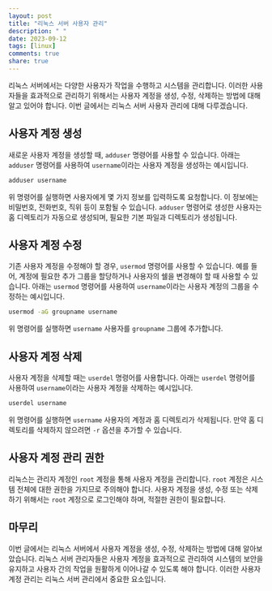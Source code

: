 ```yaml
---
layout: post
title: "리눅스 서버 사용자 관리"
description: " "
date: 2023-09-12
tags: [linux]
comments: true
share: true
---
```


리눅스 서버에서는 다양한 사용자가 작업을 수행하고 시스템을 관리합니다. 이러한 사용자들을 효과적으로 관리하기 위해서는 사용자 계정을 생성, 수정, 삭제하는 방법에 대해 알고 있어야 합니다. 이번 글에서는 리눅스 서버 사용자 관리에 대해 다루겠습니다.

## 사용자 계정 생성

새로운 사용자 계정을 생성할 때, `adduser` 명령어를 사용할 수 있습니다. 아래는 `adduser` 명령어를 사용하여 `username`이라는 사용자 계정을 생성하는 예시입니다.

```bash
adduser username
```

위 명령어를 실행하면 사용자에게 몇 가지 정보를 입력하도록 요청합니다. 이 정보에는 비밀번호, 전화번호, 직위 등이 포함될 수 있습니다. `adduser` 명령어로 생성한 사용자는 홈 디렉토리가 자동으로 생성되며, 필요한 기본 파일과 디렉토리가 생성됩니다.

## 사용자 계정 수정

기존 사용자 계정을 수정해야 할 경우, `usermod` 명령어를 사용할 수 있습니다. 예를 들어, 계정에 필요한 추가 그룹을 할당하거나 사용자의 쉘을 변경해야 할 때 사용할 수 있습니다. 아래는 `usermod` 명령어를 사용하여 `username`이라는 사용자 계정의 그룹을 수정하는 예시입니다.

```bash
usermod -aG groupname username
```

위 명령어를 실행하면 `username` 사용자를 `groupname` 그룹에 추가합니다.

## 사용자 계정 삭제

사용자 계정을 삭제할 때는 `userdel` 명령어를 사용합니다. 아래는 `userdel` 명령어를 사용하여 `username`이라는 사용자 계정을 삭제하는 예시입니다.

```bash
userdel username
```

위 명령어를 실행하면 `username` 사용자의 계정과 홈 디렉토리가 삭제됩니다. 만약 홈 디렉토리를 삭제하지 않으려면 `-r` 옵션을 추가할 수 있습니다.

## 사용자 계정 관리 권한

리눅스는 관리자 계정인 `root` 계정을 통해 사용자 계정을 관리합니다. `root` 계정은 시스템 전체에 대한 권한을 가지므로 주의해야 합니다. 사용자 계정을 생성, 수정 또는 삭제하기 위해서는 `root` 계정으로 로그인해야 하며, 적절한 권한이 필요합니다.

## 마무리

이번 글에서는 리눅스 서버에서 사용자 계정을 생성, 수정, 삭제하는 방법에 대해 알아보았습니다. 리눅스 서버 관리자들은 사용자 계정을 효과적으로 관리하여 시스템의 보안을 유지하고 사용자 간의 작업을 원활하게 이어나갈 수 있도록 해야 합니다. 이러한 사용자 계정 관리는 리눅스 서버 관리에서 중요한 요소입니다.